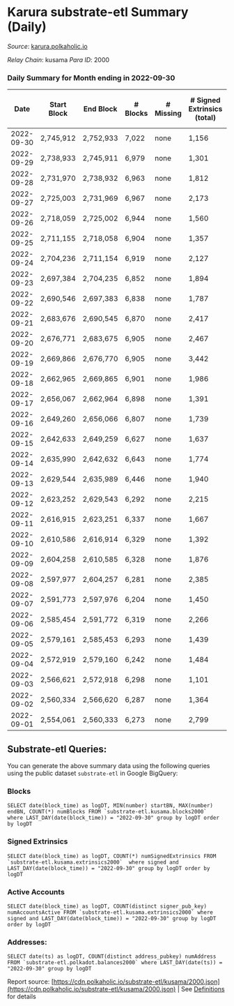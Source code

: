 # Karura substrate-etl Summary (Daily)

_Source_: [karura.polkaholic.io](https://karura.polkaholic.io)

*Relay Chain*: kusama
*Para ID*: 2000



### Daily Summary for Month ending in 2022-09-30


| Date | Start Block | End Block | # Blocks | # Missing | # Signed Extrinsics (total) | # Active Accounts | # Addresses with Balances | # Events | # Transfers | # XCM Transfers In | # XCM Transfers Out |
| ---- | ----------- | --------- | -------- | --------- | --------------------------- | ----------------- | ------------------------- | -------- | ----------- | ------------------ | ------------------- |
| 2022-09-30 | 2,745,912 | 2,752,933 | 7,022 | none  | 1,156 | 179 | 92,017 | 72,812 | 5,383 ($175,476.74) | 53 ($46,419.23) | 47 ($38,644.66) |
| 2022-09-29 | 2,738,933 | 2,745,911 | 6,979 | none  | 1,301 | 175 |  | 73,643 | 5,376 ($396,438.02) | 77 ($76,463.62) | 105 ($174,452.45) |
| 2022-09-28 | 2,731,970 | 2,738,932 | 6,963 | none  | 1,812 | 183 |  | 78,196 | 6,016 ($271,825.00) | 98 ($32,168.88) | 148 ($63,394.88) |
| 2022-09-27 | 2,725,003 | 2,731,969 | 6,967 | none  | 2,173 | 170 |  | 80,102 | 6,177 ($624,979.67) | 108 ($70,813.91) | 116 ($117,869.00) |
| 2022-09-26 | 2,718,059 | 2,725,002 | 6,944 | none  | 1,560 | 189 |  | 76,229 | 5,840 ($347,540.16) | 101 ($23,649.47) | 115 ($40,931.27) |
| 2022-09-25 | 2,711,155 | 2,718,058 | 6,904 | none  | 1,357 | 154 |  | 73,267 | 5,422 ($257,797.87) | 77 ($31,788.11) | 67 ($24,115.68) |
| 2022-09-24 | 2,704,236 | 2,711,154 | 6,919 | none  | 2,127 | 192 |  | 78,594 | 5,760 ($372,785.63) | 93 ($46,044.53) | 73 ($71,863.30) |
| 2022-09-23 | 2,697,384 | 2,704,235 | 6,852 | none  | 1,894 | 161 |  | 76,503 | 5,675 ($286,361.59) | 100 ($42,356.22) | 116 ($47,654.26) |
| 2022-09-22 | 2,690,546 | 2,697,383 | 6,838 | none  | 1,787 | 172 |  | 76,404 | 5,827 ($356,666.75) | 99 ($36,110.23) | 125 ($68,257.33) |
| 2022-09-21 | 2,683,676 | 2,690,545 | 6,870 | none  | 2,417 | 169 |  | 82,981 | 6,856 ($805,030.49) | 148 ($129,520.20) | 162 ($136,576.18) |
| 2022-09-20 | 2,676,771 | 2,683,675 | 6,905 | none  | 2,467 | 225 |  | 83,526 | 6,896 ($816,853.40) | 117 ($72,275.49) | 147 ($161,388.30) |
| 2022-09-19 | 2,669,866 | 2,676,770 | 6,905 | none  | 3,442 | 299 | 91,815 | 92,905 | 8,123 ($2,540,882.32) | 155 ($69,455.74) | 177 ($191,524.25) |
| 2022-09-18 | 2,662,965 | 2,669,865 | 6,901 | none  | 1,986 | 213 | 91,796 | 78,582 | 6,006 ($822,828.55) | 127 ($136,630.04) | 119 ($219,660.15) |
| 2022-09-17 | 2,656,067 | 2,662,964 | 6,898 | none  | 1,391 | 151 | 91,771 | 73,298 | 5,399 ($591,373.61) | 62 ($93,219.10) | 68 ($110,305.52) |
| 2022-09-16 | 2,649,260 | 2,656,066 | 6,807 | none  | 1,739 | 199 | 91,761 | 76,592 | 5,981 ($384,173.51) | 143 ($37,363.34) | 123 ($65,697.63) |
| 2022-09-15 | 2,642,633 | 2,649,259 | 6,627 | none  | 1,637 | 198 | 91,745 | 74,371 | 5,890 ($715,481.28) | 116 ($60,241.06) | 105 ($104,513.22) |
| 2022-09-14 | 2,635,990 | 2,642,632 | 6,643 | none  | 1,774 | 191 | 91,726 | 75,698 | 6,151 ($626,181.94) | 85 ($25,387.74) | 77 ($106,163.61) |
| 2022-09-13 | 2,629,544 | 2,635,989 | 6,446 | none  | 1,940 | 183 |  | 74,446 | 5,788 ($672,957.91) | 111 ($68,594.99) | 109 ($57,677.90) |
| 2022-09-12 | 2,623,252 | 2,629,543 | 6,292 | none  | 2,215 | 216 |  | 75,331 | 6,053 ($1,115,778.63) | 97 ($93,200.76) | 145 ($279,253.88) |
| 2022-09-11 | 2,616,915 | 2,623,251 | 6,337 | none  | 1,667 | 187 |  | 71,037 | 5,477 ($1,222,232.24) | 87 ($50,211.70) | 93 ($64,119.01) |
| 2022-09-10 | 2,610,586 | 2,616,914 | 6,329 | none  | 1,392 | 210 |  | 68,439 | 5,052 ($280,409.03) | 85 ($168,059.88) | 96 ($253,216.97) |
| 2022-09-09 | 2,604,258 | 2,610,585 | 6,328 | none  | 1,876 | 253 |  | 73,694 | 5,938 ($450,171.58) | 86 ($45,450.17) | 131 ($97,489.56) |
| 2022-09-08 | 2,597,977 | 2,604,257 | 6,281 | none  | 2,385 | 206 | 91,653 | 76,748 | 6,271 ($1,164,663.31) | 93 ($153,463.03) | 140 ($225,875.88) |
| 2022-09-07 | 2,591,773 | 2,597,976 | 6,204 | none  | 1,450 | 193 | 91,642 | 67,997 | 5,101 ($494,351.89) | 80 ($251,414.68) | 114 ($344,374.51) |
| 2022-09-06 | 2,585,454 | 2,591,772 | 6,319 | none  | 2,266 | 207 | 91,640 | 76,310 | 6,048 ($833,159.21) | 149 ($184,409.66) | 179 ($284,569.19) |
| 2022-09-05 | 2,579,161 | 2,585,453 | 6,293 | none  | 1,439 | 207 | 91,625 | 69,595 | 5,422 ($578,985.35) | 80 ($43,228.09) | 102 ($75,305.69) |
| 2022-09-04 | 2,572,919 | 2,579,160 | 6,242 | none  | 1,484 | 178 | 91,607 | 68,329 | 5,096 ($391,826.07) | 78 ($22,665.60) | 64 ($42,915.12) |
| 2022-09-03 | 2,566,621 | 2,572,918 | 6,298 | none  | 1,101 | 136 | 91,598 | 65,512 | 4,748 ($485,039.23) | 42 ($29,655.85) | 72 ($65,255.31) |
| 2022-09-02 | 2,560,334 | 2,566,620 | 6,287 | none  | 1,364 | 195 | 91,579 | 67,999 | 5,095 ($635,155.15) | 70 ($66,521.42) | 88 ($113,140.99) |
| 2022-09-01 | 2,554,061 | 2,560,333 | 6,273 | none  | 2,799 | 228 | 91,569 | 76,337 | 5,454 ($485,813.01) | 97 ($266,859.89) | 108 ($400,970.96) |

## Substrate-etl Queries:
You can generate the above summary data using the following queries using the public dataset `substrate-etl` in Google BigQuery:


### Blocks
```
SELECT date(block_time) as logDT, MIN(number) startBN, MAX(number) endBN, COUNT(*) numBlocks FROM `substrate-etl.kusama.blocks2000`  where LAST_DAY(date(block_time)) = "2022-09-30" group by logDT order by logDT
```


### Signed Extrinsics
```
SELECT date(block_time) as logDT, COUNT(*) numSignedExtrinsics FROM `substrate-etl.kusama.extrinsics2000`  where signed and LAST_DAY(date(block_time)) = "2022-09-30" group by logDT order by logDT
```


### Active Accounts
```
SELECT date(block_time) as logDT, COUNT(distinct signer_pub_key) numAccountsActive FROM `substrate-etl.kusama.extrinsics2000` where signed and LAST_DAY(date(block_time)) = "2022-09-30" group by logDT order by logDT
```


### Addresses:
```
SELECT date(ts) as logDT, COUNT(distinct address_pubkey) numAddress FROM `substrate-etl.polkadot.balances2000` where LAST_DAY(date(ts)) = "2022-09-30" group by logDT
```



Report source: [https://cdn.polkaholic.io/substrate-etl/kusama/2000.json](https://cdn.polkaholic.io/substrate-etl/kusama/2000.json) | See [Definitions](/DEFINITIONS.md) for details
